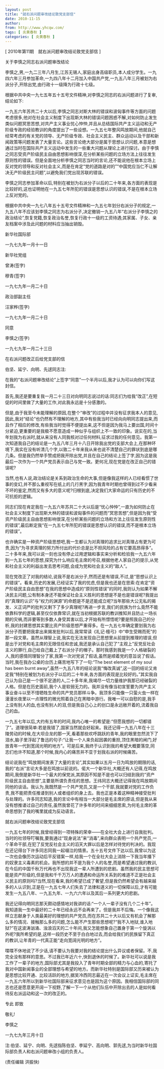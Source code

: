 ```yaml
---
layout: post
title: "就右派问题审改结论致党支部信"
date: 2010-11-15
author: 
from: http://www.yhcqw.com/
tags: [ 炎黄春秋 ]
categories: [ 炎黄春秋 ]
---
```



[ 2010年第11期　就右派问题审改结论致党支部信 ]

关于李慎之同志右派问题审改结论


李慎之,男,一九二三年八月生,江苏无锡人,家庭出身高级职员,本人成分学生。一九四六年三月参加革命,一九四八年十二月加入中国共产党,一九五八年三月被划为右派分子,开除出党,由行政十一级降为行政十七级。

根据中共中央一九七五年五十五号文件精神,对李慎之同志的右派问题进行了复审,结论如下:


一九五六年苏共二十大以后,李慎之同志对斯大林的错误和波匈事件等方面的问题考虑很多,他对在社会主义制度下出现斯大林的错误问题困惑不解,对如何防止发生类似问题冥思苦想,对共产主义事业忧心忡忡,并且从总结国际共产主义运动和无产阶级专政的经验教训的角度提出了一些设想。一九五七年整风鸣放期间,他就自己经常考虑的有关党的领导、无产阶级专政、社会主义民主、群众运动以及干部和新闻政策等问题发表了大量言论。这些言论绝大部分是属于思想认识问题,本意是想通过当时在国际共产主义运动中发生的一些重大问题从理论上进行探讨。由于李慎之同志受资产阶级民主自由思想影响很深,在分析某些问题的立场方法上往往发生原则性的错误。但是全面地分析李慎之同志当时的言论,还不能说他在根本立场上反对党的领导和反对社会主义,而是在肯定“党的道路是对的”“中国党应当仁不让解决无产阶级民主问题”,以避免我们党出现苏联的错误。


李慎之同志参加革命以后,特别在被划为右派分子以后的二十年来,各方面的表现是比较好的,这也证明他在一九五七年所犯的错误是思想认识的错误,不是在根本立场上反对党的。


根据中共中央一九七八年五十五号文件精神和一九五七年划分右派分子的规定,一九五八年不应该划李慎之同志为右派分子,决定撤销一九五八年“右派分子李慎之的政治结论”,恢复党籍,恢复政治名誉,恢复行政十一级的工资待遇;其家属、子女、亲友档案中涉及此问题的材料应当抽出销毁。

新华社国际部

一九七九年一月十一日

新华社党组

曾涛(签字)

穆青(签字)

一九七九年一月二十日

政治部副主任

汪家桦(签字)

一九七九年一月二十日

同意

李慎之(签字)

一九七九年一月二十三日

在右派问题改正后给党支部的信

伯坚、延宁、向明、先逑同志注:

在我的“右派问题审改结论”上签字“同意”一个半月以后,我才认为可以向你们写这封信。

首先,我还是要重复我一月二十三日对向明同志说过的话:同志们为给我“改正”,在短促的时间里做了大量的工作,对此我永远是十分感激的。


但是,由于我至今未能理解的原因,在整个“审改”的过程中并没有征求我本人的意见,因此,我对“结论”也仍然有不理解的地方,其中有些我当时已经向向明同志提出来,而且作了相应的修改,有些我当时觉得不便提出来,这不但是因为我马上要出国,时间十分紧迫,更重要的是我极不愿意造成一种似乎与组织上不一致的印象。说实在的,当年划我为右派时,就从来没有人同我核对过任何材料,征求过我的任何意见。我第一次知道我自己的结论是一九五八年三月十八日开除我出党的支部大会上,在那种环境下,我实在没有听清几个字,以致二十年来我从来也说不清楚自己的罪状到底是哪几条。但是我仍然举手赞成把我开除出党,并且在自己的结论上签了字,因为这是我最后一次作为一个共产党员表示自己与党一致。更何况,现在党是在改正自己的错误呢?


当然,也有人说,政治结论是关系到政治生命的大事,但是像我这样的人已经看惯了世事的变幻,并不那么重视写在纸上的几行黑字,因为我青年时期也曾得到过不少看来不坏的鉴定,然而又有多大的意义呢?归根到底,决定我们大家命运的只有历史的不可抗拒的逻辑。


同志们现在肯定我在一九五六年苏共二十大以后是“忧心忡忡”,一直为如何防止在社会主义制度下出现斯大林的错误和波匈事件的问题而“冥思苦想”,但是因为我“受资产阶级民主自由思想影响很深,在分析某些问题的立场和方法上往往发生原则性的错误”,最后断定我“在一九五七年所犯的错误是思想认识的错误,而不是根本立场的错误”。


也许确实是一种资产阶级思想吧,我一生都认为对真理的追求比对真理占有更为可贵,因为“为寻求真理的努力所付出的代价总是比不担风险的占有它要高昂得多”。二十多年来,我可以说一刻也没有停止过用逻辑和事实来分析和检验我一九五六年到一九五七年的思想,探究为什么响应毛主席的号召,根据他老人家自己的提示,从党和社会主义的利益出发去思考问题,会成为党和社会主义的“敌人”。


现在党改正了对我的结论,说我不是右派分子,然而还是有错误,不过,是“思想认识上的错误”。看来,历史的发展,已经证实了我的忧虑,但是我也还是在思索:在肯定“资产阶级民主自由思想”在我的思想中造成的“原则性错误”的同时,我则认为如果不解决民主问题,公有制本身还不能保证社会主义胜利的思想是不是也是错误呢?我提出的“真理的认识”与“权力的渊源”的命题是不是还能成立呢?当年那些大公无私的揭发、义正词严的批判又剩下了多少真理呢?再进一步言,我们的民族为什么竟然不能依靠科学的逻辑,甚至仅仅依靠常识,就在当初根据苏联的教训推知并且防止一场长期的灾祸,而非要等到多数人身受其害以后,才开始有所憬悟呢?要是照我自己的分析,我的封建思想其实要比资产阶级思想严重得多。在一九五七年确定要划我为右派分子而要把我拿出来揭发批判以后,我常常读《礼记·檀弓》中“申生受赐而死”的那一段文章。虽然从理智上说,我实在无法发现自己思想里从前提到推理的错误,但是出于对党和毛主席的无限信任和忠诚,我还是承认自己犯了“主观上”反党反社会主义的罪行,自己给自己戴上了右派分子的帽子。那时我感到我是一个人格破裂的人,我的感情同理智分了家,我第一次对党说了假话,虽然是顺着党的意旨说了假话。当时,我在我办公桌的台历上痛苦地写下了一句:“The 
best element of my soul has been burnt 
away”,虽然一九五八年的结论说我“悔改真诚”,这一回的结论又肯定我“特别在被划为右派分子以后的二十年来,各方面的表现是比较好的。”其实我自己认为自己是一个很不足道的人,二十多年来,我竭尽一切力量维护我那已经破裂的人格。但是在历史面前,我个人是软弱无力的。我并没有像当初宣誓要为共产主义事业奋斗以至不惜牺牲生命的共产党员那样斗争。我顶多只能像一只萤火虫一样在漫漫长夜里以一点理性的微光照着自己在黑暗中游行。我唯一可以自慰的是,我手上没有别人的血,也没有别人的泪,但是我自己心上的创口是永远敞开着的,流着我自己的血。


一九五七年以后,大约有五年的时间,我内心唯一的希望是:“但愿我想的一切都错了”。道理很简单:若是我错了,国家当然就会好起来。我还记得一九五八年在十三陵劳动的时候,在大坝合龙的那一天,看着那些欢呼跳跃的青年,我的眼里忽然流下了泪水,脑子里浮起了鲁迅的句子:“让我一个人来负起因袭的重担,顶住黑暗的闸门,好放青年一代到宽阔光明的地方”。可是后来,我终于认识到我的希望大概要落空,同志们也许不知道,那个时候,我内心的痛苦并不亚于划我右派的时候痛苦。


结论说我在“鸣放期间发表了大量的言论”,其实如果以五月一日为鸣放的期限的话,我的“右派”言论大多是在鸣放以前说的。偌大一个新华社,大概还有人记得,在鸣放期间,我倒是新华社一个最大的保党派,其原因不知是不是也可以归结到我的“资产阶级民主自由思想”,主要是所谓负责任的思想。王纬同志大概还记得我在鸣放期间同他的谈话。我认为,我既然是一个共产党员,又是一个干部,我就要对党的工作负责,我不能把责任推诿到别人或者组织的身上去。我也正是本着这种精神接受批判与处理的。许多同志知道,我的言论中有相当一大部分是毛主席的原话,但是我从来没有想推诿过自己的责任,虽然我曾花了许多年的时间来细细思索,为何毛主席的革命思想到了我的嘴里就成为反动语言。

就右派问题审改结论致党支部信


一九五七年的时候,我曾经得到一项特殊的荣幸——在全社大会上进行自我批判。当时的社领导叮嘱我,要我通过“现身说法”来“消毒”,来向群众表明一个共产党员,一个革命干部,在犯了反党反社会主义的滔天大罪以后是怎样对待党的判决的。我现在还记得台下许多同志同我一起啜泣的情景。五十五号文件下达以后,我曾以为这一次也会像历次运动后平反错案一样,给我一个在全社大会上消除一下我当年播下的奴隶主义毒素的机会。我所想的并不是为我个人的名誉,而是希望通过我的教训,在今后的中国千秋万代再也不出现我这一辈人所遭到的悲剧。虽然我的民主思想可能是资产阶级的,但是我和千千万万人的遭遇和命运所关系到的难道不正是社会主义民主的原则吗?当然,现在看来,我的希望已成了奢望,但是我仍然希望会有越来越多的人认识到,正是在一九五七年人们失去了法律和道义的一切保障以后,才有可能发生一九五八年、一九五九年、一九六六年以及其后一系列更大的悲剧。


我还记得向明同志那天颇动感情地对我讲的话:“一个人一辈子没有几个二十年”。我知道我一生中最好的二十年已经永远不会再来了。但是我并不后悔。一个像我这样立志献身于人类最美好的理想的共产党员,而在苏共二十大以后又有机会了解那么多的情况、接触那么多的问题,怎么能不产生那些思想呢?“我不入地狱,谁入地狱?”在这波涛汹涌、浊浪滔天的二十年间,我又怎能想象自己置身于第一个旋涡以外呢?我所希望的是,这样一段历史不至于白白地过去,而会给我们的民族留下真正的教训,让年青的一代真正能“走向宽阔光明的地方”。


喋喋不休地说了不少话,请不要认为我要对我的结论提出什么异议或者保留。不,我完全没有那样的意思。不过我已年近六十,快到退休的时候了。新华社可以说是我工作了一辈子的地方,国际部尤其是我投入了青年时期全部的精力与心血的,寄托了我对中国新闻事业的全部理想与希望的地方。而新华社特别是国际部又历来被认为是思想比较开通、比较活跃的地方,据吴冷西同志最近在一次会议上证实,毛主席在一九五六年所以到新华社国际部来征求意见也是因为这个原因。我相信国际部的同志也还是愿意更开阔一下视野,了解一下一个从他们队伍中开除出去的人是如何看待反右派运动和这一次的改正的。

专此 即致

敬礼!

李慎之

一九七九年三月十日

注:伯坚、延宁、向明、先逑指陈伯坚、李延宁、高向明、郭先逑,为当时新华社国际部负责人和右派问题审改小组的负责人。

(责任编辑 洪振快)


